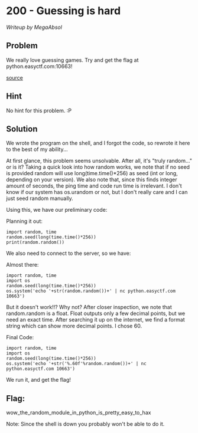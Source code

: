 # 200 - Guessing is hard

*Writeup by MegaAbsol*

## Problem 

We really love guessing games. Try and get the flag at python.easyctf.com:10663!

[source](http://www.easyctf.com/problem_data/guessing-is-hard/guessing-is-hard.py)

## Hint

No hint for this problem. :P

## Solution

We wrote the program on the shell, and I forgot the code, so rewrote it here to the best of my ability...

At first glance, this problem seems unsolvable. After all, it's "truly random..." or is it? Taking a quick look into how random works, we note that if no seed is provided random will use long(time.time()*256) as seed (int or long, depending on your version). We also note that, since this finds integer amount of seconds, the ping time and code run time is irrelevant. I don't know if our system has os.urandom or not, but I don't really care and I can just seed random manually.

Using this, we have our preliminary code:

Planning it out:

    import random, time
    random.seed(long(time.time()*256))
    print(random.random())

We also need to connect to the server, so we have:

Almost there:

    import random, time
    import os
    random.seed(long(time.time()*256))
    os.system('echo '+str(random.random())+' | nc python.easyctf.com 10663')

But it doesn't work!!? Why not?
After closer inspection, we note that random.random is a float. Float outputs only a few decimal points, but we need an exact time. After searching it up on the internet, we find a format string which can show more decimal points. I chose 60.

Final Code:

    import random, time
    import os
    random.seed(long(time.time()*256))
    os.system('echo '+str('%.60f'%random.random())+' | nc python.easyctf.com 10663')

We run it, and get the flag!


## Flag:

wow_the_random_module_in_python_is_pretty_easy_to_hax

Note: Since the shell is down you probably won't be able to do it.
